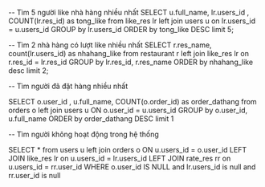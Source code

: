 -- Tìm 5 người like nhà hàng nhiều nhất
SELECT u.full_name, lr.users_id , COUNT(lr.res_id) as tong_like
from like_res lr
left join users u on lr.users_id = u.users_id
GROUP by lr.users_id
ORDER by tong_like DESC
limit 5;

-- Tìm 2 nhà hàng có lượt like nhiều nhất
SELECT r.res_name, count(lr.users_id) as nhahang_like
from restaurant r
left join like_res lr on r.res_id = lr.res_id
GROUP by lr.res_id, r.res_name
ORDER by nhahang_like desc
limit 2;

-- Tìm người đã đặt hàng nhiều nhất

SELECT o.user_id , u.full_name, COUNT(o.order_id) as order_dathang
from orders o
left join users u ON o.user_id = u.users_id
GROUP by o.user_id, u.full_name
ORDER by order_dathang DESC
limit 1

-- Tìm người không hoạt động trong hệ thống

SELECT \*
from users u
left join orders o ON u.users_id = o.user_id
LEFT JOIN like_res lr on u.users_id = lr.users_id
LEFT JOIN rate_res rr on u.users_id = rr.user_id
WHERE o.user_id IS NULL and lr.users_id is null and rr.user_id is null
